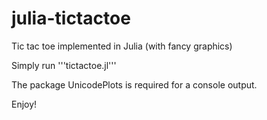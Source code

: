 # julia-tictactoe
Tic tac toe implemented in Julia (with fancy graphics)

Simply run '''tictactoe.jl'''

The package UnicodePlots is required for a console output.

Enjoy!
